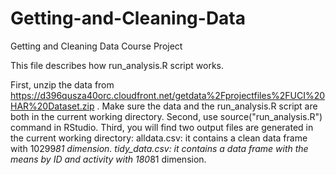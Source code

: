 Getting-and-Cleaning-Data
=========================
Getting and Cleaning Data 
Course Project

This file describes how run_analysis.R script works.

First, unzip the data from https://d396qusza40orc.cloudfront.net/getdata%2Fprojectfiles%2FUCI%20HAR%20Dataset.zip .
Make sure the data and the run_analysis.R script are both in the current working directory.
Second, use source("run_analysis.R") command in RStudio.
Third, you will find two output files are generated in the current working directory:
alldata.csv: it contains a clean data frame with 10299*81 dimension.
tidy_data.csv: it contains a data frame with the means by ID and activity with 180*81 dimension.

